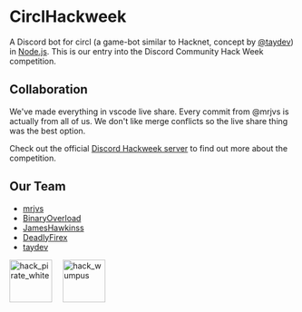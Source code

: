 # CirclHackweek 
A Discord bot for circl (a game-bot similar to Hacknet, concept by [@taydev](https://github.com/taydev/circl)) in [Node.js](https://nodejs.org/en/). This is our entry into the Discord Community Hack Week competition.

## Collaboration
We've made everything in vscode live share. Every commit from @mrjvs is actually from all of us. We don't like merge conflicts so the live share thing was the best option.

Check out the official [Discord Hackweek server](https://discord.gg/hackweek) to find out more about the competition.

## Our Team
 - [mrjvs](https://github.com/mrjvs)
 - [BinaryOverload](https://github.com/BinaryOverload)
 - [JamesHawkinss](https://github.com/JamesHawkinss)
 - [DeadlyFirex](https://github.com/DeadlyFirex)
 - [taydev](https://github.com/taydev)

<img width="75" alt="hack_pirate_white" src="https://user-images.githubusercontent.com/40138757/60046101-6c832f00-96be-11e9-9306-4ee307fde1b2.png"> <img width="15"><img width="75" alt="hack_wumpus" src="https://user-images.githubusercontent.com/40138757/60046017-3940a000-96be-11e9-9031-3fbf186a7130.png">

